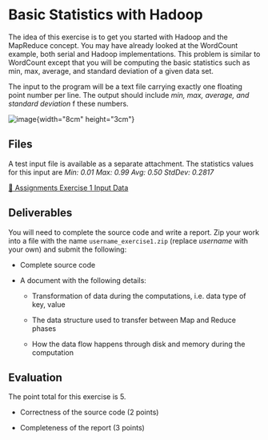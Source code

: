 Basic Statistics with Hadoop
============================

 

The idea of this exercise is to get you started with Hadoop and the
MapReduce concept. You may have already looked at the WordCount example,
both serial and Hadoop implementations. This problem is similar to
WordCount except that you will be computing the basic statistics such as
min, max, average, and standard deviation of a given data set.

The input to the program will be a text file carrying exactly one
floating point number per line. The output should include *min, max,
average, and standard deviation* f these numbers.

![image](section/icloud/assignment/exercise1/p1example.png){width="8cm"
height="3cm"}

Files
-----

A test input file is available as a separate attachment. The statistics
values for this input are *Min: 0.01 Max: 0.99 Avg: 0.50 StdDev: 0.2817*

[:scroll: Assignments Exercise 1 Input Data](https://drive.google.com/open?id=0B88HKpainTSfcUlZX3BpV05TRDg)

Deliverables
------------

You will need to complete the source code and write a report. Zip your
work into a file with the name `username_exercise1.zip` (replace
*username* with your own) and submit the following:

-   Complete source code

-   A document with the following details:

    -   Transformation of data during the computations, i.e. data type
        of key, value

    -   The data structure used to transfer between Map and Reduce
        phases

    -   How the data flow happens through disk and memory during the
        computation

Evaluation
----------

The point total for this exercise is 5.

-   Correctness of the source code (2 points)

-   Completeness of the report (3 points)
